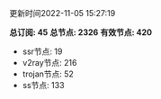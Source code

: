 更新时间2022-11-05 15:27:19

**总订阅: 45**
**总节点: 2326**
**有效节点: 420**
- ssr节点: 19
- v2ray节点: 216
- trojan节点: 52
- ss节点: 133
